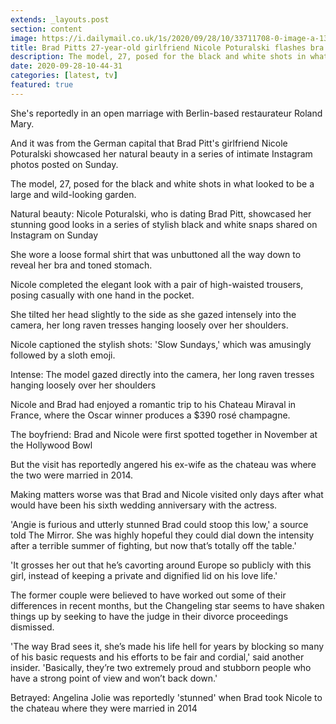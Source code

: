 ```yaml
---
extends: _layouts.post
section: content
image: https://i.dailymail.co.uk/1s/2020/09/28/10/33711708-0-image-a-13_1601284563718.jpg 
title: Brad Pitts 27-year-old girlfriend Nicole Poturalski flashes bra in intimate black and white shots 
description: The model, 27, posed for the black and white shots in what looked to be a large and well-manicured garden. She wore a loose formal shirt that revealed her bra and toned stomach. 
date: 2020-09-28-10-44-31 
categories: [latest, tv] 
featured: true 
--- 
```

She's reportedly in an open marriage with Berlin-based restaurateur Roland Mary.

And it was from the German capital that Brad Pitt's girlfriend Nicole Poturalski showcased her natural beauty in a series of intimate Instagram photos posted on Sunday. 

The model, 27, posed for the black and white shots in what looked to be a large and wild-looking garden.

Natural beauty: Nicole Poturalski, who is dating Brad Pitt, showcased her stunning good looks in a series of stylish black and white snaps shared on Instagram on Sunday

She wore a loose formal shirt that was unbuttoned all the way down to reveal her bra and toned stomach.

Nicole completed the elegant look with a pair of high-waisted trousers, posing casually with one hand in the pocket.

She tilted her head slightly to the side as she gazed intensely into the camera, her long raven tresses hanging loosely over her shoulders.  

Nicole captioned the stylish shots: 'Slow Sundays,' which was amusingly followed by a sloth emoji.

Intense: The model gazed directly into the camera, her long raven tresses hanging loosely over her shoulders

Nicole and Brad had enjoyed a romantic trip to his Chateau Miraval in France, where the Oscar winner produces a $390 rosé champagne.

The boyfriend: Brad and Nicole were first spotted together in November at the Hollywood Bowl

But the visit has reportedly angered his ex-wife as the chateau was where the two were married in 2014.

Making matters worse was that Brad and Nicole visited only days after what would have been his sixth wedding anniversary with the actress.

'Angie is furious and utterly stunned Brad could stoop this low,' a source told The Mirror. She was highly hopeful they could dial down the intensity after a terrible summer of fighting, but now that’s totally off the table.' 

'It grosses her out that he’s cavorting around Europe so publicly with this girl, instead of keeping a private and dignified lid on his love life.'

The former couple were believed to have worked out some of their differences in recent months, but the Changeling star seems to have shaken things up by seeking to have the judge in their divorce proceedings dismissed. 

'The way Brad sees it, she’s made his life hell for years by blocking so many of his basic requests and his efforts to be fair and cordial,' said another insider. 'Basically, they’re two extremely proud and stubborn people who have a strong point of view and won’t back down.'  

Betrayed: Angelina Jolie was reportedly 'stunned' when Brad took Nicole to the chateau where they were married in 2014

 

